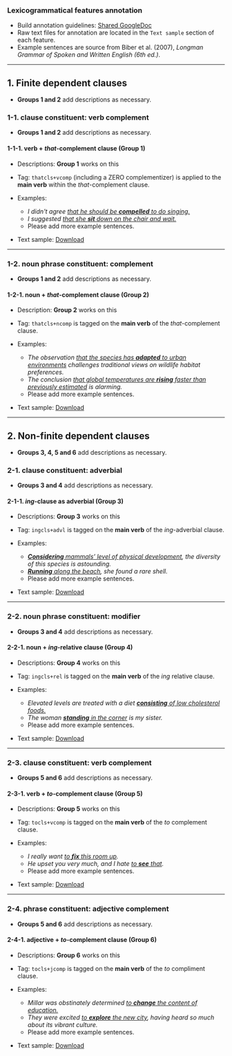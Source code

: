 ### Lexicogrammatical features annotation

- Build annotation guidelines: [Shared GoogleDoc](https://docs.google.com/document/d/1i3sQpMe1UHvYuUMo1v4AHb9EvKvRWhXqGjWHFTl7Q7A/edit?usp=sharing)
- Raw text files for annotation are located in the `Text sample` section of each feature.
- Example sentences are source from Biber et al. (2007), *Longman Grammar of Spoken and Written English (6th ed.)*. 

----

## 1. Finite dependent clauses

- **Groups 1 and 2** add descriptions as necessary.

### 1-1. clause constituent: verb complement

- **Groups 1 and 2** add descriptions as necessary.

#### 1-1-1. verb + *that*-complement clause (Group 1)

- Descriptions: **Group 1** works on this

- Tag: `thatcls+vcomp` (including a ZERO complementizer) is applied to the **main verb** within the *that*-complement clause.

- Examples:
	- *I didn't agree <ins>that he should be **compelled** to do singing.</ins>*
	- *I suggested <ins>that she **sit** down on the chair and wait.</ins>*
	- Please add more example sentences.
	
- Text sample: <a href="Sample/feature1_raw.txt" download>Download</a>

----

### 1-2. noun phrase constituent: complement

- **Groups 1 and 2** add descriptions as necessary.

#### 1-2-1. noun + *that*-complement clause (Group 2)

- Description: **Group 2** works on this

- Tag: `thatcls+ncomp` is tagged on the **main verb** of the *that*-complement clause.

- Examples:
	- *The observation <ins>that the species has **adapted** to urban environments</ins> challenges traditional views on wildlife habitat preferences.*
	- *The conclusion <ins>that global temperatures are **rising** faster than previously estimated</ins> is alarming.*
	- Please add more example sentences.
	
- Text sample: <a href="Sample/feature2_raw.txt" download>Download</a>

----

## 2. Non-finite dependent clauses

- **Groups 3, 4, 5 and 6** add descriptions as necessary.

### 2-1. clause constituent: adverbial

- **Groups 3 and 4** add descriptions as necessary.

#### 2-1-1. *ing*-clause as adverbial (Group 3)

- Descriptions: **Group 3** works on this

- Tag: `ingcls+advl` is tagged on the **main verb** of the *ing*-adverbial clause.

- Examples:
	- *<ins>**Considering** mammals’ level of physical development</ins>, the diversity of this species is astounding.*
	- *<ins>**Running** along the beach</ins>, she found a rare shell.*
	- Please add more example sentences.
	   
- Text sample: <a href="Sample/feature3_raw.txt" download>Download</a>

----

### 2-2. noun phrase constituent: modifier

- **Groups 3 and 4** add descriptions as necessary.

#### 2-2-1. noun + *ing*-relative clause (Group 4)

- Descriptions: **Group 4** works on this

- Tag: `ingcls+rel` is tagged on the **main verb** of the *ing* relative clause.

- Examples:
	- *Elevated levels are treated with a diet <ins>**consisting** of low cholesterol foods.</ins>*
	- *The woman <ins>**standing** in the corner</ins> is my sister.*
	- Please add more example sentences.

- Text sample: <a href="Sample/feature4_raw.txt" download>Download</a>

----

### 2-3. clause constituent: verb complement

- **Groups 5 and 6** add descriptions as necessary.

#### 2-3-1. verb + *to*-complement clause (Group 5)

- Descriptions: **Group 5** works on this

- Tag: `tocls+vcomp` is tagged on the **main verb** of the *to* complement clause.

- Examples:
	- *I really want <ins>to **fix** this room up</ins>.*
	- *He upset you very much, and I hate <ins>to **see** that</ins>.*
	- Please add more example sentences.
	
- Text sample: <a href="Sample/feature5_raw.txt" download>Download</a>

----

### 2-4. phrase constituent: adjective complement

- **Groups 5 and 6** add descriptions as necessary.

#### 2-4-1. adjective + *to*-complement clause (Group 6)

- Descriptions: **Group 6** works on this

- Tag: `tocls+jcomp` is tagged on the **main verb** of the *to* compliment clause.

- Examples: 
	- *Millar was obstinately determined <ins>to **change** the content of education.</ins>*
	- *They were excited <ins>to **explore** the new city</ins>, having heard so much about its vibrant culture.*
	- Please add more example sentences.
	
- Text sample: <a href="Sample/feature6_raw.txt" download>Download</a>
